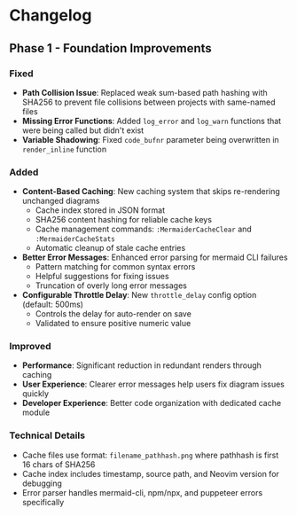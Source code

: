# Changelog

## Phase 1 - Foundation Improvements

### Fixed
- **Path Collision Issue**: Replaced weak sum-based path hashing with SHA256 to prevent file collisions between projects with same-named files
- **Missing Error Functions**: Added `log_error` and `log_warn` functions that were being called but didn't exist
- **Variable Shadowing**: Fixed `code_bufnr` parameter being overwritten in `render_inline` function

### Added
- **Content-Based Caching**: New caching system that skips re-rendering unchanged diagrams
  - Cache index stored in JSON format
  - SHA256 content hashing for reliable cache keys
  - Cache management commands: `:MermaiderCacheClear` and `:MermaiderCacheStats`
  - Automatic cleanup of stale cache entries
- **Better Error Messages**: Enhanced error parsing for mermaid CLI failures
  - Pattern matching for common syntax errors
  - Helpful suggestions for fixing issues
  - Truncation of overly long error messages
- **Configurable Throttle Delay**: New `throttle_delay` config option (default: 500ms)
  - Controls the delay for auto-render on save
  - Validated to ensure positive numeric value

### Improved
- **Performance**: Significant reduction in redundant renders through caching
- **User Experience**: Clearer error messages help users fix diagram issues quickly
- **Developer Experience**: Better code organization with dedicated cache module

### Technical Details
- Cache files use format: `filename_pathhash.png` where pathhash is first 16 chars of SHA256
- Cache index includes timestamp, source path, and Neovim version for debugging
- Error parser handles mermaid-cli, npm/npx, and puppeteer errors specifically